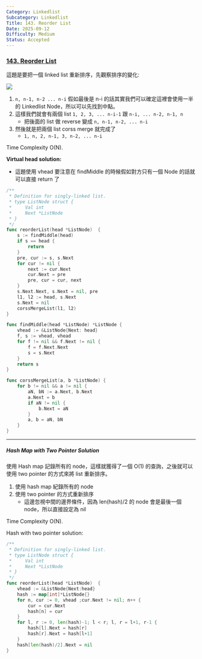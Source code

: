```yaml
---
Category: Linkedlist
Subcategory: Linkedlist
Title: 143. Reorder List
Date: 2025-09-12
Difficulty: Medium
Status: Accepted
---
```

### [143. Reorder List]

這題是要把一個 linked list 重新排序，先觀察排序的變化:

![](https://assets.leetcode.com/uploads/2021/03/09/reorder2-linked-list.jpg)

1.  `n, n-1, n-2 ... n-i` 假如最後是 n-i 的話其實我們可以確定這裡會使用一半的 Linkedlist Node，所以可以先找到中點。
2.  這樣我們就會有兩個 list `1, 2, 3, ... n-i-1` 跟 `n-i, ... n-2, n-1, n`
    -   把後面的 list 做 reverse 變成 `n, n-1, n-2, ... n-i`
3.  然後就是把兩個 list corss merge 就完成了
    -   `1, n, 2, n-1, 3, n-2, ... n-i`

Time Complexity O(N).

**Virtual head solution:**
-   這題使用 vhead 要注意在 findMiddle 的時候假如對方只有一個 Node 的話就可以直接 return 了
```go
/**
 * Definition for singly-linked list.
 * type ListNode struct {
 *     Val int
 *     Next *ListNode
 * }
 */
func reorderList(head *ListNode)  {
    s := findMiddle(head)
    if s == head {
        return
    }
    pre, cur := s, s.Next
    for cur != nil {
        next := cur.Next
        cur.Next = pre
        pre, cur = cur, next
    }
    s.Next.Next, s.Next = nil, pre
    l1, l2 := head, s.Next
    s.Next = nil
    corssMergeList(l1, l2)
}

func findMiddle(head *ListNode) *ListNode {
    vhead := &ListNode{Next: head}
    f, s := vhead, vhead
    for f != nil && f.Next != nil {
        f = f.Next.Next
        s = s.Next
    }
    return s
}

func corssMergeList(a, b *ListNode) {
    for b != nil && a != nil {
        aN, bN := a.Next, b.Next
        a.Next = b
        if aN != nil {
            b.Next = aN
        }
        a, b = aN, bN
    }
}
```

---

##### Hash Map with Two Pointer Solution

使用 Hash map 記錄所有的 node，這樣就獲得了一個 O(1) 的查詢，之後就可以使用 two pointer 的方式來將 list 重新排序。
1.  使用 hash map 紀錄所有的 node
2.  使用 two pointer 的方式重新排序
    -   這邊忽視中間的邊界條件，因為 len(hash)/2 的 node 會是最後一個 node，所以直接設定為 nil

Time Complexity O(N).

Hash with two pointer solution:
```go
/**
 * Definition for singly-linked list.
 * type ListNode struct {
 *     Val int
 *     Next *ListNode
 * }
 */
func reorderList(head *ListNode)  {
    vhead := &ListNode{Next:head}
    hash := map[int]*ListNode{}
    for n, cur := 0, vhead ;cur.Next != nil; n++ {
        cur = cur.Next
        hash[n] = cur
    }
    for l, r := 0, len(hash)-1; l < r; l, r = l+1, r-1 {
        hash[l].Next = hash[r]
        hash[r].Next = hash[l+1]
    }
    hash[len(hash)/2].Next = nil
}
```

[143. Reorder List]: https://leetcode.com/problems/reorder-list/description/